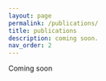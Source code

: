 ```yaml
---
layout: page
permalink: /publications/
title: publications
description: coming soon.
nav_order: 2
---
```

Coming soon
